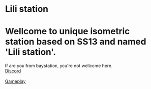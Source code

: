 # Lili station
<h1><b>Wellcome to unique isometric station based on SS13 and named 'Lili station'.</b></h2>
If are you from baystation, you're not wellcome here.</br>
<a href='https://discord.gg/ZZqSwK2'>Discord</a></br>
</br>
<a href='https://www.youtube.com/watch?v=GUxNxXW-l94'>Gameplay</a>
